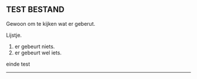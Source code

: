 ## TEST BESTAND
Gewoon om te kijken wat er geberut.

Lijstje. 
1. er gebeurt niets. 
2. er gebeurt wel iets. 

einde test

-----------
